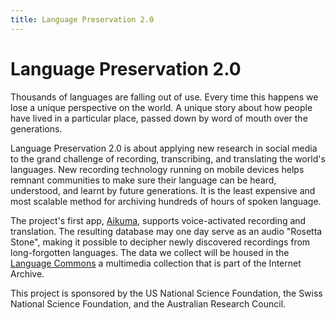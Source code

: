 ```yaml
---
title: Language Preservation 2.0
---
```


# Language Preservation 2.0

Thousands of languages are falling out of use.
Every time this happens we lose a unique perspective on the world.
A unique story about how people have lived in a particular place,
passed down by word of mouth over the generations.

Language Preservation 2.0 is about applying new research in social media
to the grand challenge of recording, transcribing, and translating the world's languages.
New recording technology running on mobile devices helps remnant communities
to make sure their language can be heard, understood, and learnt by future generations.
It is the least expensive and most scalable method for archiving hundreds of hours of spoken language.

The project's first app, [Aikuma](./aikuma/index.html), supports voice-activated recording and translation.
The resulting database may one day serve as an audio "Rosetta Stone", making it possible to decipher newly discovered recordings from long-forgotten languages.
The data we collect will be housed in the [Language Commons](http://archive.org/details/LanguageCommons) a multimedia collection that is part of the Internet Archive.

This project is sponsored by the US National Science Foundation, the
Swiss National Science Foundation, and the Australian Research Council.
